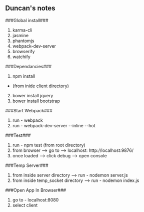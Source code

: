 ## Duncan's notes ##

###Global install###
  1. karma-cli
  2. jasmine
  2. phantomjs
  3. webpack-dev-server
  4. browserify
  5. watchify

###Dependancies###
  1. npm install
  * (from inide client directory)
  2. bower install jquery
  3. bower install bootstrap

###Start Webpack###
  1. run - webpack
  2. run - webpack-dev-server --inline --hot

###Test###
  1. run - npm test (from root directory)
  2. from browser --> go to --> localhost: http://localhost:9876/
  3. once loaded --> click debug --> open console

###Temp Server###
  1. from inside server directory --> run - nodemon server.js
  2. from inside temp_socket directory --> run - nodemon index.js

###Open App In Browser###
  1. go to - localhost:8080
  2. select client
